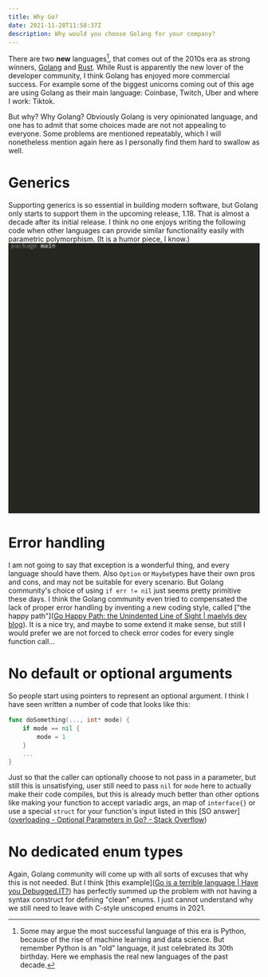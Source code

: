 ```yaml
---
title: Why Go?
date: 2021-11-28T11:58:37Z
description: Why would you choose Golang for your company?
---
```


There are two **new** languages[^1], that comes out of the 2010s era as strong winners, [Golang](https://go.dev/) and [Rust](https://rust-lang.org/). While Rust is apparently the new lover of the developer community, I think Golang has enjoyed more commercial success. For example some of the biggest unicorns coming out of this age are using Golang as their main language: Coinbase, Twitch, Uber and where I work: Tiktok.

But why? Why Golang? Obviously Golang is very opinionated language, and one has to admit that some choices made are not not appealing to everyone. Some problems are mentioned repeatably, which I will nonetheless mention again here as I personally find them hard to swallow as well.

# Generics

Supporting generics is so essential in building modern software, but Golang only starts to support them in the upcoming release, 1.18. That is almost a decade after its initial release. I think no one enjoys writing the following code when other languages can provide similar functionality easily with parametric polymorphism. (It is a humor piece, I know.)
![](golang-generic.gif)

# Error handling

I am not going to say that exception is a wonderful thing, and every language should have them. Also `Option` or `Maybe`types have their own pros and cons, and may not be suitable for every scenario. But Golang community's choice of using `if err != nil` just seems pretty primitive these days. I think the Golang community even tried to compensated the lack of proper error handling by inventing a new coding style, called ["the happy path"]([Go Happy Path: the Unindented Line of Sight | maelvls dev blog](https://maelvls.dev/go-happy-line-of-sight/)). It is a nice try, and maybe to some extend it make sense, but still I would prefer we are not forced to check error codes for every single function call...

# No default or optional arguments

So people start using pointers to represent an optional argument. I think I have seen written a number of code that looks like this:

```go
func doSomething(..., int* mode) {
    if mode == nil {
        mode = 1    
    }
    ...
}
```

Just so that the caller can optionally choose to not pass in a parameter, but still this is unsatisfying,  user still need to pass `nil` for `mode` here to actually make their code compiles, but this is already much better than other options like making your function to accept variadic args, an map of `interface{}` or use a special `struct` for your function's input listed in this [SO answer]([overloading - Optional Parameters in Go? - Stack Overflow](https://stackoverflow.com/questions/2032149/optional-parameters-in-go))

# No dedicated enum types

Again, Golang community will come up with all sorts of excuses that why this is not needed. But I think [this example]([Go is a terrible language | Have you Debugged.IT?](https://debugged.it/blog/go-is-terrible/#no-enums)) has perfectly summed up the problem with not having a syntax construct for defining "clean" enums. I just cannot understand why we still need to leave with C-style unscoped enums in 2021.











[^1]: Some may argue the most successful language of this era is Python, because of the rise of machine learning and data science. But remember Python is an "old" language, it just celebrated its 30th birthday. Here we emphasis the real new languages of the past decade.
